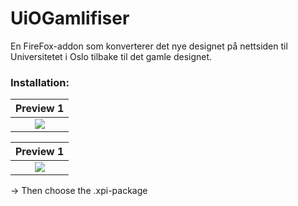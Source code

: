 # UiOGamlifiser
En FireFox-addon som konverterer det nye designet på nettsiden til Universitetet i Oslo tilbake til det gamle designet.

### Installation:

Preview 1                  |
:-------------------------:|
![](https://image.prntscr.com/image/emTz4_kcSOypZ3geC3aSJA.png)             |

Preview 1                  |
:-------------------------:|
![](https://i.imgur.com/287XgAh.png)             |

-> Then choose the .xpi-package
